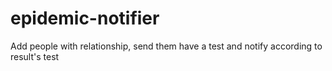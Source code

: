 # epidemic-notifier
Add people with relationship, send them have a test and notify according to result's test
